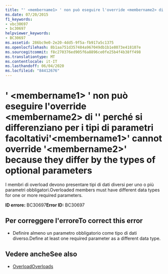 ```yaml
---
title: "' <membername1> ' non può eseguire l'override <membername2> di '' perché si differenziano per i tipi di parametri facoltativi"
ms.date: 07/20/2015
f1_keywords:
- vbc30697
- bc30697
helpviewer_keywords:
- BC30697
ms.assetid: 286bc9e0-2e20-4dd5-9f5a-fb917a5c1375
ms.openlocfilehash: 8b1aa751d357484a967049db1b1e8073e418107e
ms.sourcegitcommit: f8c270376ed905f6a8896ce0fe25b4f4b38ff498
ms.translationtype: MT
ms.contentlocale: it-IT
ms.lasthandoff: 06/04/2020
ms.locfileid: "84412676"
---
```

# <a name="membername1-cannot-override-membername2-because-they-differ-by-the-types-of-optional-parameters"></a><span data-ttu-id="621f5-102">' \<membername1> ' non può eseguire l'override \<membername2> di '' perché si differenziano per i tipi di parametri facoltativi</span><span class="sxs-lookup"><span data-stu-id="621f5-102">'\<membername1>' cannot override '\<membername2>' because they differ by the types of optional parameters</span></span>
<span data-ttu-id="621f5-103">I membri di overload devono presentare tipi di dati diversi per uno o più parametri obbligatori.</span><span class="sxs-lookup"><span data-stu-id="621f5-103">Overloaded members must have different data types for one or more required parameters.</span></span>  
  
 <span data-ttu-id="621f5-104">**ID errore:** BC30697</span><span class="sxs-lookup"><span data-stu-id="621f5-104">**Error ID:** BC30697</span></span>  
  
## <a name="to-correct-this-error"></a><span data-ttu-id="621f5-105">Per correggere l'errore</span><span class="sxs-lookup"><span data-stu-id="621f5-105">To correct this error</span></span>  
  
- <span data-ttu-id="621f5-106">Definire almeno un parametro obbligatorio come tipo di dati diverso.</span><span class="sxs-lookup"><span data-stu-id="621f5-106">Define at least one required parameter as a different data type.</span></span>  
  
## <a name="see-also"></a><span data-ttu-id="621f5-107">Vedere anche</span><span class="sxs-lookup"><span data-stu-id="621f5-107">See also</span></span>

- [<span data-ttu-id="621f5-108">Overload</span><span class="sxs-lookup"><span data-stu-id="621f5-108">Overloads</span></span>](../language-reference/modifiers/overloads.md)

